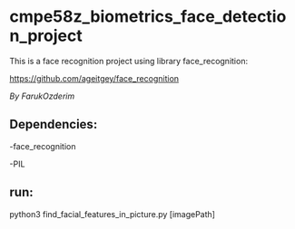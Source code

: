 # cmpe58z_biometrics_face_detection_project

This is a face recognition project using library face_recognition:

https://github.com/ageitgey/face_recognition

_By FarukOzderim_

## Dependencies:

-face_recognition

-PIL

## run:
python3 find\_facial\_features\_in\_picture.py [imagePath]
